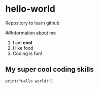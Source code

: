 # hello-world
Repository to learn github

##Information about me
1. I am **cool**
2. I like food
3. Coding is fun!

## My super cool coding skills

`print("Hello world!")`

